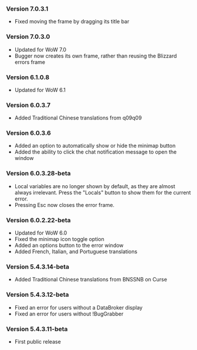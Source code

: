 ### Version 7.0.3.1

* Fixed moving the frame by dragging its title bar

### Version 7.0.3.0

* Updated for WoW 7.0
* Bugger now creates its own frame, rather than reusing the Blizzard errors frame

### Version 6.1.0.8

* Updated for WoW 6.1

### Version 6.0.3.7

* Added Traditional Chinese translations from q09q09

### Version 6.0.3.6

* Added an option to automatically show or hide the minimap button
* Added the ability to click the chat notification message to open the window

### Version 6.0.3.28-beta

* Local variables are no longer shown by default, as they are almost always irrelevant. Press the "Locals" button to show them for the current error.
* Pressing Esc now closes the error frame.

### Version 6.0.2.22-beta

* Updated for WoW 6.0
* Fixed the minimap icon toggle option
* Added an options button to the error window
* Added French, Italian, and Portuguese translations

### Version 5.4.3.14-beta

* Added Traditional Chinese translations from BNSSNB on Curse

### Version 5.4.3.12-beta

* Fixed an error for users without a DataBroker display
* Fixed an error for users without !BugGrabber

### Version 5.4.3.11-beta

* First public release
